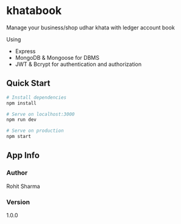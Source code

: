 # khatabook
Manage your business/shop udhar khata with ledger account book

Using
* Express
* MongoDB & Mongoose for DBMS
* JWT & Bcrypt for authentication and authorization

## Quick Start
```bash
# Install dependencies
npm install

# Serve on localhost:3000
npm run dev

# Serve on production
npm start
```

## App Info
### Author
Rohit Sharma

### Version
1.0.0
